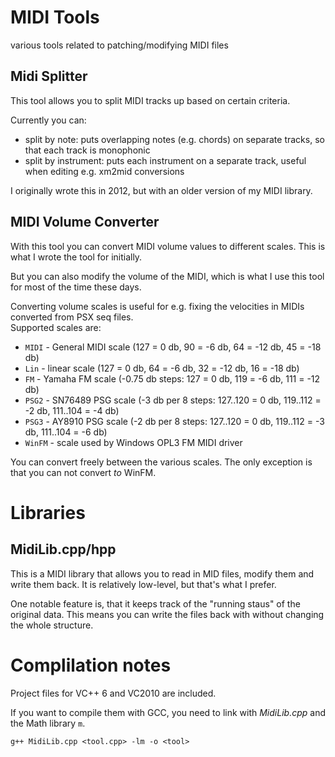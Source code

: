 # MIDI Tools
various tools related to patching/modifying MIDI files

## Midi Splitter
This tool allows you to split MIDI tracks up based on certain criteria.

Currently you can:

- split by note: puts overlapping notes (e.g. chords) on separate tracks, so that each track is monophonic
- split by instrument: puts each instrument on a separate track, useful when editing e.g. xm2mid conversions

I originally wrote this in 2012, but with an older version of my MIDI library.  


## MIDI Volume Converter
With this tool you can convert MIDI volume values to different scales.
This is what I wrote the tool for initially.

But you can also modify the volume of the MIDI,
which is what I use this tool for most of the time these days.

Converting volume scales is useful for e.g. fixing the velocities in MIDIs converted from PSX seq files.  
Supported scales are:

- `MIDI` - General MIDI scale (127 = 0 db, 90 = -6 db, 64 = -12 db, 45 = -18 db)
- `Lin` - linear scale (127 = 0 db, 64 = -6 db, 32 = -12 db, 16 = -18 db)
- `FM` - Yamaha FM scale (-0.75 db steps: 127 = 0 db, 119 = -6 db, 111 = -12 db)
- `PSG2` - SN76489 PSG scale (-3 db per 8 steps: 127..120 = 0 db, 119..112 = -2 db, 111..104 = -4 db)
- `PSG3` - AY8910 PSG scale (-2 db per 8 steps: 127..120 = 0 db, 119..112 = -3 db, 111..104 = -6 db)
- `WinFM` - scale used by Windows OPL3 FM MIDI driver

You can convert freely between the various scales.
The only exception is that you can not convert *to* WinFM.


# Libraries

## MidiLib.cpp/hpp
This is a MIDI library that allows you to read in MID files, modify them and write them back.
It is relatively low-level, but that's what I prefer.

One notable feature is, that it keeps track of the "running staus" of the original data.
This means you can write the files back with without changing the whole structure.


# Complilation notes

Project files for VC++ 6 and VC2010 are included.

If you want to compile them with GCC, you need to link with *MidiLib.cpp* and the Math library `m`.

```
g++ MidiLib.cpp <tool.cpp> -lm -o <tool>
```
